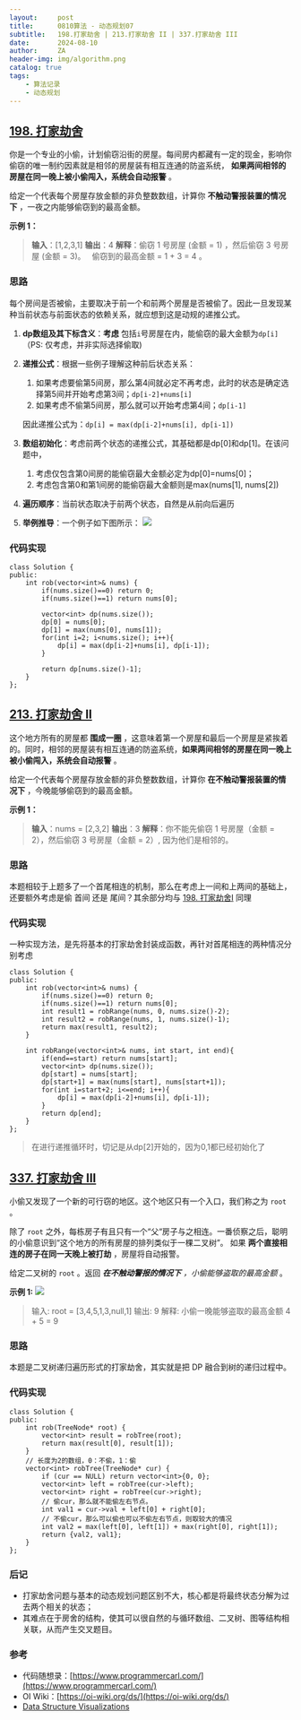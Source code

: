```yaml
---
layout:     post
title:      0810算法 - 动态规划07
subtitle:   198.打家劫舍 | 213.打家劫舍 II | 337.打家劫舍 III
date:       2024-08-10
author:     ZA
header-img: img/algorithm.png
catalog: true
tags:
    - 算法记录
    - 动态规划
---
```


## [198. 打家劫舍](https://leetcode.cn/problems/house-robber/)

你是一个专业的小偷，计划偷窃沿街的房屋。每间房内都藏有一定的现金，影响你偷窃的唯一制约因素就是相邻的房屋装有相互连通的防盗系统， **如果两间相邻的房屋在同一晚上被小偷闯入，系统会自动报警** 。

给定一个代表每个房屋存放金额的非负整数数组，计算你 **不触动警报装置的情况下** ，一夜之内能够偷窃到的最高金额。

**示例 1：**

> **输入**：[1,2,3,1]
> **输出**：4
> **解释**：偷窃 1 号房屋 (金额 = 1) ，然后偷窃 3 号房屋 (金额 = 3)。
     偷窃到的最高金额 = 1 + 3 = 4 。

### 思路

每个房间是否被偷，主要取决于前一个和前两个房屋是否被偷了。因此一旦发现某种当前状态与前面状态的依赖关系，就应想到这是动规的递推公式。

1. **dp数组及其下标含义**：**考虑** 包括`i`号房屋在内，能偷窃的最大金额为`dp[i]`（PS: 仅考虑，并非实际选择偷取)
2. **递推公式**：根据一些例子理解这种前后状态关系：
   
   1. 如果考虑要偷第5间房，那么第4间就必定不再考虑，此时的状态是确定选择第5间并开始考虑第3间；`dp[i-2]+nums[i]`
   2. 如果考虑不偷第5间房，那么就可以开始考虑第4间；`dp[i-1]`
   
   因此递推公式为：`dp[i] = max(dp[i-2]+nums[i], dp[i-1])`
3. **数组初始化**：考虑前两个状态的递推公式，其基础都是dp[0]和dp[1]。在该问题中，
   
   1. 考虑仅包含第0间房的能偷窃最大金额必定为dp[0]=nums[0]；
   2. 考虑包含第0和第1间房的能偷窃最大金额则是max(nums[1], nums[2])
4. **遍历顺序**：当前状态取决于前两个状态，自然是从前向后遍历
5. **举例推导**：一个例子如下图所示：
   ![](https://s3.bmp.ovh/imgs/2024/08/22/971286b540c99236.jpg)

### 代码实现

```
class Solution {
public:
    int rob(vector<int>& nums) {
        if(nums.size()==0) return 0;
        if(nums.size()==1) return nums[0];

        vector<int> dp(nums.size());
        dp[0] = nums[0];
        dp[1] = max(nums[0], nums[1]);
        for(int i=2; i<nums.size(); i++){
            dp[i] = max(dp[i-2]+nums[i], dp[i-1]);
        }

        return dp[nums.size()-1];
    }
};
```

## [213. 打家劫舍 II](https://leetcode.cn/problems/house-robber-ii/)

这个地方所有的房屋都 **围成一圈** ，这意味着第一个房屋和最后一个房屋是紧挨着的。同时，相邻的房屋装有相互连通的防盗系统，**如果两间相邻的房屋在同一晚上被小偷闯入，系统会自动报警** 。

给定一个代表每个房屋存放金额的非负整数数组，计算你 **在不触动警报装置的情况下** ，今晚能够偷窃到的最高金额。

**示例 1：**

> **输入**：nums = [2,3,2]
> **输出**：3
> **解释**：你不能先偷窃 1 号房屋（金额 = 2），然后偷窃 3 号房屋（金额 = 2）, 因为他们是相邻的。

### 思路

本题相较于上题多了一个首尾相连的机制，那么在考虑上一间和上两间的基础上，还要额外考虑是偷 首间 还是 尾间？其余部分均与 [198. 打家劫舍I](https://leetcode.cn/problems/house-robber/) 同理

### 代码实现

一种实现方法，是先将基本的打家劫舍封装成函数，再针对首尾相连的两种情况分别考虑

```
class Solution {
public:
    int rob(vector<int>& nums) {
        if(nums.size()==0) return 0;
        if(nums.size()==1) return nums[0];
        int result1 = robRange(nums, 0, nums.size()-2);
        int result2 = robRange(nums, 1, nums.size()-1);
        return max(result1, result2);
    }

    int robRange(vector<int>& nums, int start, int end){
        if(end==start) return nums[start];
        vector<int> dp(nums.size());
        dp[start] = nums[start];
        dp[start+1] = max(nums[start], nums[start+1]);
        for(int i=start+2; i<=end; i++){
            dp[i] = max(dp[i-2]+nums[i], dp[i-1]);
        }
        return dp[end];
    }
};
```

> 在进行递推循环时，切记是从dp[2]开始的，因为0,1都已经初始化了

## [337. 打家劫舍 III](https://leetcode.cn/problems/house-robber-iii/)

小偷又发现了一个新的可行窃的地区。这个地区只有一个入口，我们称之为 `root` 。

除了 `root` 之外，每栋房子有且只有一个“父“房子与之相连。一番侦察之后，聪明的小偷意识到“这个地方的所有房屋的排列类似于一棵二叉树”。 如果 **两个直接相连的房子在同一天晚上被打劫** ，房屋将自动报警。

给定二叉树的 `root` 。返回 ***在不触动警报的情况下** ，小偷能够盗取的最高金额* 。

**示例 1:**
![](https://s3.bmp.ovh/imgs/2024/08/22/89ebb100edc05b22.jpg)

> 输入: root = [3,4,5,1,3,null,1]
> 输出: 9
> 解释: 小偷一晚能够盗取的最高金额 4 + 5 = 9


### 思路

本题是二叉树递归遍历形式的打家劫舍，其实就是把 DP 融合到树的递归过程中。

### 代码实现

```
class Solution {
public:
    int rob(TreeNode* root) {
        vector<int> result = robTree(root);
        return max(result[0], result[1]);
    }
    // 长度为2的数组，0：不偷，1：偷
    vector<int> robTree(TreeNode* cur) {
        if (cur == NULL) return vector<int>{0, 0};
        vector<int> left = robTree(cur->left);
        vector<int> right = robTree(cur->right);
        // 偷cur，那么就不能偷左右节点。
        int val1 = cur->val + left[0] + right[0];
        // 不偷cur，那么可以偷也可以不偷左右节点，则取较大的情况
        int val2 = max(left[0], left[1]) + max(right[0], right[1]);
        return {val2, val1};
    }
};
```

### 后记

* 打家劫舍问题与基本的动态规划问题区别不大，核心都是将最终状态分解为过去两个相关的状态；
* 其难点在于房舍的结构，使其可以很自然的与循环数组、二叉树、图等结构相关联，从而产生交叉题目。

### 参考

- 代码随想录：[https://www.programmercarl.com/](https://www.programmercarl.com/)
- OI Wiki：[https://oi-wiki.org/ds/](https://oi-wiki.org/ds/)
- [Data Structure Visualizations](https://www.cs.usfca.edu/~galles/visualization/Algorithms.html)
